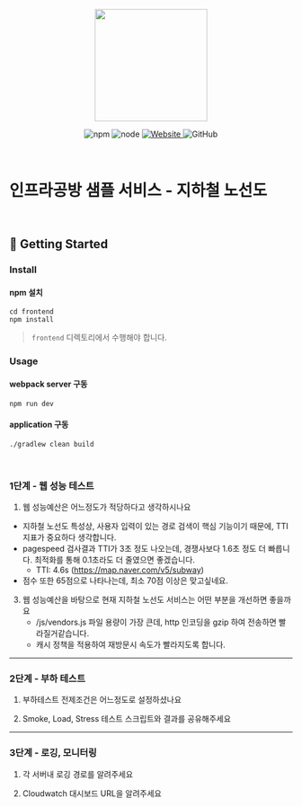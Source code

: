<p align="center">
    <img width="200px;" src="https://raw.githubusercontent.com/woowacourse/atdd-subway-admin-frontend/master/images/main_logo.png"/>
</p>
<p align="center">
  <img alt="npm" src="https://img.shields.io/badge/npm-%3E%3D%205.5.0-blue">
  <img alt="node" src="https://img.shields.io/badge/node-%3E%3D%209.3.0-blue">
  <a href="https://edu.nextstep.camp/c/R89PYi5H" alt="nextstep atdd">
    <img alt="Website" src="https://img.shields.io/website?url=https%3A%2F%2Fedu.nextstep.camp%2Fc%2FR89PYi5H">
  </a>
  <img alt="GitHub" src="https://img.shields.io/github/license/next-step/atdd-subway-service">
</p>

<br>

# 인프라공방 샘플 서비스 - 지하철 노선도

<br>

## 🚀 Getting Started

### Install
#### npm 설치
```
cd frontend
npm install
```
> `frontend` 디렉토리에서 수행해야 합니다.

### Usage
#### webpack server 구동
```
npm run dev
```
#### application 구동
```
./gradlew clean build
```
<br>


### 1단계 - 웹 성능 테스트
1. 웹 성능예산은 어느정도가 적당하다고 생각하시나요
- 지하철 노선도 특성상, 사용자 입력이 있는 경로 검색이 핵심 기능이기 때문에, TTI 지표가 중요하다 생각합니다.
- pagespeed 검사결과 TTI가 3초 정도 나오는데, 경쟁사보다 1.6초 정도 더 빠릅니다. 최적화를 통해 0.1초라도 더 줄였으면 좋겠습니다.
  - TTI: 4.6s (https://map.naver.com/v5/subway)
- 점수 또한 65점으로 나타나는데, 최소 70점 이상은 맞고싶네요.

3. 웹 성능예산을 바탕으로 현재 지하철 노선도 서비스는 어떤 부분을 개선하면 좋을까요
   - /js/vendors.js 파일 용량이 가장 큰데, http 인코딩을 gzip 하여 전송하면 빨라질거같습니다.
   - 캐시 정책을 적용하여 재방문시 속도가 빨라지도록 합니다. 
---

### 2단계 - 부하 테스트 
1. 부하테스트 전제조건은 어느정도로 설정하셨나요

2. Smoke, Load, Stress 테스트 스크립트와 결과를 공유해주세요

---

### 3단계 - 로깅, 모니터링
1. 각 서버내 로깅 경로를 알려주세요

2. Cloudwatch 대시보드 URL을 알려주세요
